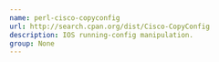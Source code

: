 ```yaml
---
name: perl-cisco-copyconfig
url: http://search.cpan.org/dist/Cisco-CopyConfig
description: IOS running-config manipulation.
group: None
---
```

